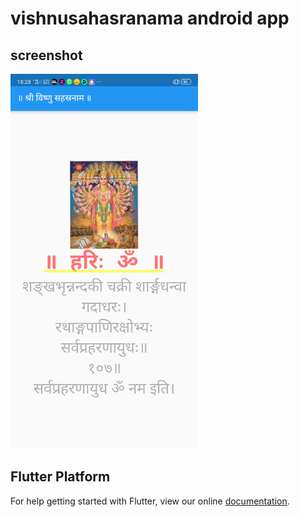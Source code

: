 # vishnusahasranama android app

## screenshot
<img src="Screenshot_2023-05-18-18-28-40-67_eb2c3ada4621de752774305b25306356.png" alt="Image" style="width:300px">


## Flutter Platform 

For help getting started with Flutter, view our online
[documentation](http://flutter.io/).
